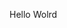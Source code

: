 Hello Wolrd































































































































































































































































































































































































































































































































































































































































































































































































































































































































































































































































































































































































































































































































































































































































































































































































































































































































































































































































































































































































































































































































































































































































































































































































































































































































































































































































































































































































































































































































































































































































































































































































































































































































































































































































































































































































































































































































































































































































































































































































































































































































































































































































































































































































































































































































































































































































































































































































































































































































































































































































































































































































































































































































































































































































































































































































































































































































































































































